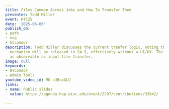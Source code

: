 ```yaml
---
title: Files Common Across Jobs and How To Transfer Them
presenter: Todd Miller
event: HTC25
date: '2025-06-06'
publish_on:
- path
- osg
- htcondor
description: Todd Miller discusses the current tranfer logic, noting that the present
  mechanism will be released in 24.9, effectively without a UI/UX. The next step, the shiny future plans, for 24.10, is to make common file transfer
  as observable as input file transfer.
image: null
keywords:
- HTCondor
- Admin Tools
youtube_video_id: MU-uJBsxGLU
links:
- name: Public slides
  value: https://agenda.hep.wisc.edu/event/2297/contributions/33942/
  
---
```


